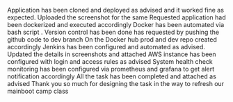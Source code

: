 Application has been cloned and deployed as advised and it worked fine as expected. Uploaded the screenshot for the same
Requested application had been dockerized and executed accordingly
Docker has been automated via bash script .
Version control has been done has requested by pushing the github code to dev branch
On the Docker hub prod and dev repo created accordingly
Jenkins has been configured and automated as advised. Updated the details in screenshots and attached
AWS instance has been configured with login and access rules as advised
System health check monitoring has been configured via prometheus and grafana to get alert notification accordingly
All the task has been completed and attached as advised
Thank you so much for designing the task in the way to refresh our mainboot camp class
